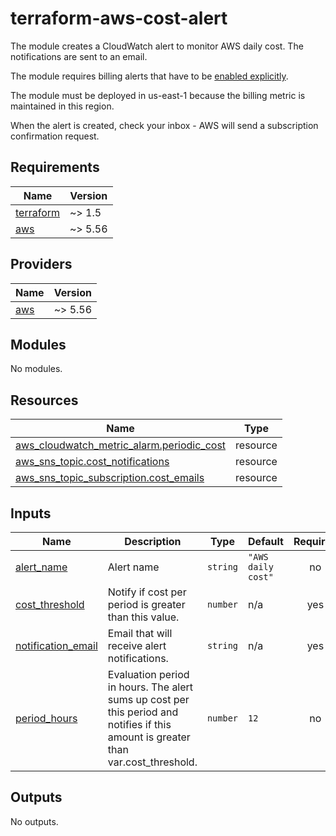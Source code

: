 # terraform-aws-cost-alert

The module creates a CloudWatch alert to monitor AWS daily cost.
The notifications are sent to an email.

The module requires billing alerts 
that have to be [enabled explicitly](https://docs.aws.amazon.com/AmazonCloudWatch/latest/monitoring/monitor_estimated_charges_with_cloudwatch.html#turning_on_billing_metrics).

The module must be deployed in us-east-1 because the billing metric is maintained 
in this region.

When the alert is created, check your inbox - AWS will send a subscription confirmation request.
## Requirements

| Name | Version |
|------|---------|
| <a name="requirement_terraform"></a> [terraform](#requirement\_terraform) | ~> 1.5 |
| <a name="requirement_aws"></a> [aws](#requirement\_aws) | ~> 5.56 |

## Providers

| Name | Version |
|------|---------|
| <a name="provider_aws"></a> [aws](#provider\_aws) | ~> 5.56 |

## Modules

No modules.

## Resources

| Name | Type |
|------|------|
| [aws_cloudwatch_metric_alarm.periodic_cost](https://registry.terraform.io/providers/hashicorp/aws/latest/docs/resources/cloudwatch_metric_alarm) | resource |
| [aws_sns_topic.cost_notifications](https://registry.terraform.io/providers/hashicorp/aws/latest/docs/resources/sns_topic) | resource |
| [aws_sns_topic_subscription.cost_emails](https://registry.terraform.io/providers/hashicorp/aws/latest/docs/resources/sns_topic_subscription) | resource |

## Inputs

| Name | Description | Type | Default | Required |
|------|-------------|------|---------|:--------:|
| <a name="input_alert_name"></a> [alert\_name](#input\_alert\_name) | Alert name | `string` | `"AWS daily cost"` | no |
| <a name="input_cost_threshold"></a> [cost\_threshold](#input\_cost\_threshold) | Notify if cost per period is greater than this value. | `number` | n/a | yes |
| <a name="input_notification_email"></a> [notification\_email](#input\_notification\_email) | Email that will receive alert notifications. | `string` | n/a | yes |
| <a name="input_period_hours"></a> [period\_hours](#input\_period\_hours) | Evaluation period in hours. The alert sums up cost per this period and notifies if this amount is greater than var.cost\_threshold. | `number` | `12` | no |

## Outputs

No outputs.
